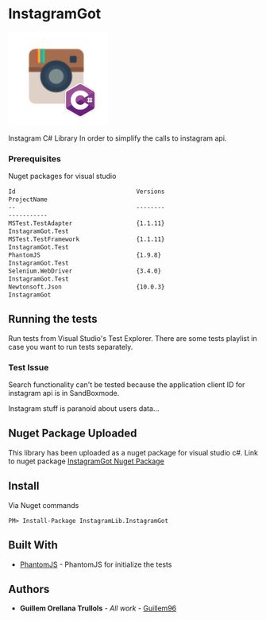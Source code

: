 # InstagramGot

<img src="InstagramGotLogo.png" alt="InstagramGot Logo" style="width: 200px;"/>

Instagram C# Library In order to simplify the calls to instagram api.

### Prerequisites

Nuget packages for visual studio

```
Id                                  Versions                                 ProjectName                         
--                                  --------                                 -----------                         
MSTest.TestAdapter                  {1.1.11}                                 InstagramGot.Test                   
MSTest.TestFramework                {1.1.11}                                 InstagramGot.Test                   
PhantomJS                           {1.9.8}                                  InstagramGot.Test                   
Selenium.WebDriver                  {3.4.0}                                  InstagramGot.Test                   
Newtonsoft.Json                     {10.0.3}                                 InstagramGot     
```

## Running the tests

Run tests from Visual Studio's Test Explorer. There are some tests playlist in case you 
want to run tests separately.

### Test Issue

Search functionality can't be tested because the application client ID for instagram api is in SandBoxmode.

Instagram stuff is paranoid about users data...


## Nuget Package Uploaded

This library has been uploaded as a nuget package for visual studio c#. 
Link to nuget package [InstagramGot Nuget Package](https://www.nuget.org/packages/InstagramLib.InstagramGot/1.0.0)

## Install

Via Nuget commands

```
PM> Install-Package InstagramLib.InstagramGot
```

## Built With

* [PhantomJS](http://phantomjs.org/) - PhantomJS for initialize the tests

## Authors

* **Guillem Orellana Trullols** - *All work* - [Guillem96](https://github.com/Guillem96)

